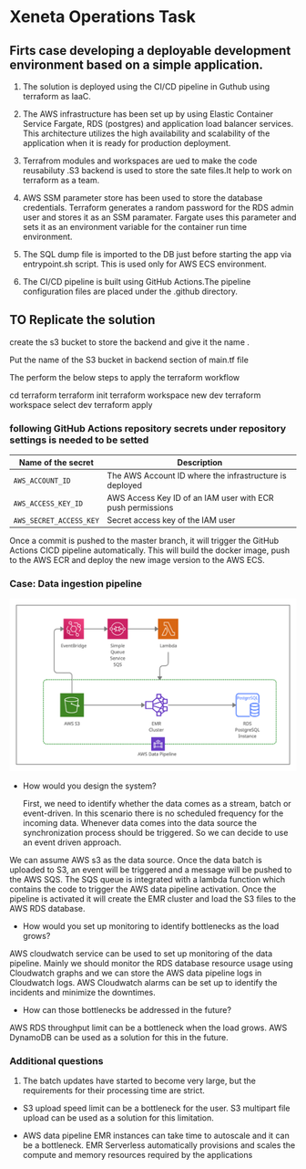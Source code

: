 # Xeneta Operations Task

## Firts case developing a deployable development environment based on a simple application.
1) The solution is deployed using the CI/CD pipeline in Guthub using terraform as IaaC.

2) The AWS infrastructure has been set up by using Elastic Container Service Fargate, RDS
(postgres) and application load balancer services. This architecture utilizes  the high availability and scalability of the application when it is ready for production deployment.


3) Terrafrom  modules and workspaces are ued to make the code reusabiluty .S3 backend is used to store the sate files.It help to work on terraform as a team.

4) AWS SSM parameter store has been used to store the database credentials. Terraform generates a random password for the RDS admin user and stores it as an SSM paramater. Fargate uses this parameter and sets it as an environment variable for the container run time environment.

5) The SQL dump file is imported to the DB just before starting the app via entrypoint.sh script. This is used only for AWS ECS environment.

6) The CI/CD pipeline is built using GitHub Actions.The pipeline configuration files are placed under the .github directory.

##  TO Replicate the solution

create the s3 bucket to store the backend and give it the name .

Put the name of the S3 bucket in backend section of main.tf file

The perform the below steps to apply the terraform workflow

cd terraform
terraform init
terraform workspace new dev
terraform workspace select dev
terraform apply

### following GitHub Actions repository secrets under repository settings is needed to be  setted

| Name of the secret | Description |
| ------------- | ------------- |
| `AWS_ACCOUNT_ID`  | The AWS Account ID where the infrastructure is deployed |
| `AWS_ACCESS_KEY_ID` | AWS Access Key ID of an IAM user with ECR push permissions  |
| `AWS_SECRET_ACCESS_KEY` | Secret access key of the IAM user |

Once a commit is pushed to the master branch, it will trigger the GitHub Actions CICD pipeline automatically. This will build the docker image, push to the AWS ECR and deploy the new image version to the AWS ECS.

###  Case: Data ingestion pipeline

![Pipeline Architecture](https://github.com/suryadevta/operations-task/blob/master/DataIngestionPipeline.png?raw=true)

* How would you design the system?

  First, we need to identify whether the data comes as a stream, batch or event-driven. In this scenario there is no scheduled frequency for the incoming data. Whenever data comes into the data source the synchronization process should be triggered. So we can decide to use an event driven approach.

We can assume AWS s3 as the data source. Once the data batch is uploaded to S3, an event will be triggered and a message will be pushed to the AWS SQS. The SQS queue is integrated with a lambda function which contains the code to trigger the AWS data pipeline activation. Once the pipeline is activated it will create the EMR cluster and load the S3 files to the AWS RDS database.

* How would you set up monitoring to identify bottlenecks as the load grows?

AWS cloudwatch service can be used to set up monitoring of the data pipeline. Mainly we should monitor the RDS database resource usage using Cloudwatch graphs and we can store the AWS data pipeline logs in Cloudwatch logs. AWS Cloudwatch alarms can be set up to identify the incidents and minimize the downtimes.

* How can those bottlenecks be addressed in the future?

AWS RDS throughput limit can be a bottleneck when the load grows. AWS DynamoDB can be used as a solution for this in the future.

### Additional questions

1. The batch updates have started to become very large, but the requirements for their processing time are strict.

* S3 upload speed limit can be a bottleneck for the user. S3 multipart file upload can be used as a solution for this limitation.

* AWS data pipeline EMR instances can take time to autoscale and it can be a bottleneck. EMR Serverless automatically provisions and scales the compute and memory resources required by the applications
